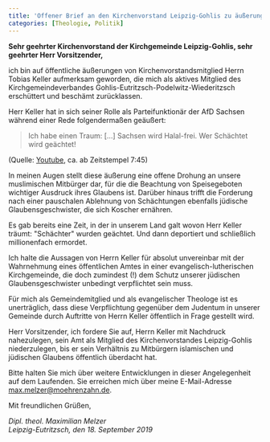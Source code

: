 ```yaml
---
title: 'Offener Brief an den Kirchenvorstand Leipzig-Gohlis zu äußerungen von AfD-Funktionär Tobias Keller'
categories: [Theologie, Politik]
---
```


**Sehr geehrter Kirchenvorstand der Kirchgemeinde Leipzig-Gohlis, sehr geehrter Herr Vorsitzender,**

ich bin auf öffentliche äußerungen von Kirchenvorstandsmitglied Herrn Tobias Keller aufmerksam geworden, die mich als aktives Mitglied des Kirchgemeindeverbandes Gohlis-Eutritzsch-Podelwitz-Wiederitzsch erschüttert und beschämt zurücklassen.

Herr Keller hat in sich seiner Rolle als Parteifunktionär der AfD Sachsen während einer Rede folgendermaßen geäußert:

> Ich habe einen Traum: […] Sachsen wird Halal-frei. Wer Schächtet wird geächtet!

(Quelle: [Youtube](https://www.youtube.com/watch?v=HhJSzf4eUsQ), ca. ab Zeitstempel 7:45)

In meinen Augen stellt diese äußerung eine offene Drohung an unsere muslimischen Mitbürger dar, für die die Beachtung von Speisegeboten wichtiger Ausdruck ihres Glaubens ist. Darüber hinaus trifft die Forderung nach einer pauschalen Ablehnung von Schächtungen ebenfalls jüdische Glaubensgeschwister, die sich Koscher ernähren.

Es gab bereits eine Zeit, in der in unserem Land galt wovon Herr Keller träumt: "Schächter" wurden geächtet. Und dann deportiert und schließlich millionenfach ermordet.

Ich halte die Aussagen von Herrn Keller für absolut unvereinbar mit der Wahrnehmung eines öffentlichen Amtes in einer evangelisch-lutherischen Kirchgemeinde, die doch zumindest (!) dem Schutz unserer jüdischen Glaubensgeschwister unbedingt verpflichtet sein muss. 

Für mich als Gemeindemitglied und als evangelischer Theologe ist es unerträglich, dass diese Verpflichtung gegenüber dem Judentum in unserer Gemeinde durch Auftritte von Herrn Keller öffentlich in Frage gestellt wird.

Herr Vorsitzender, ich fordere Sie auf, Herrn Keller mit Nachdruck nahezulegen, sein Amt als Mitglied des Kirchenvorstandes Leipzig-Gohlis niederzulegen, bis er sein Verhältnis zu Mitbürgern islamischen und jüdischen Glaubens öffentlich überdacht hat.

Bitte halten Sie mich über weitere Entwicklungen in dieser Angelegenheit auf dem Laufenden. Sie erreichen mich über meine E-Mail-Adresse max.melzer@moehrenzahn.de.

Mit freundlichen Grüßen,

*Dipl. theol. Maximilian Melzer*  
*Leipzig-Eutritzsch, den 18. September 2019*
